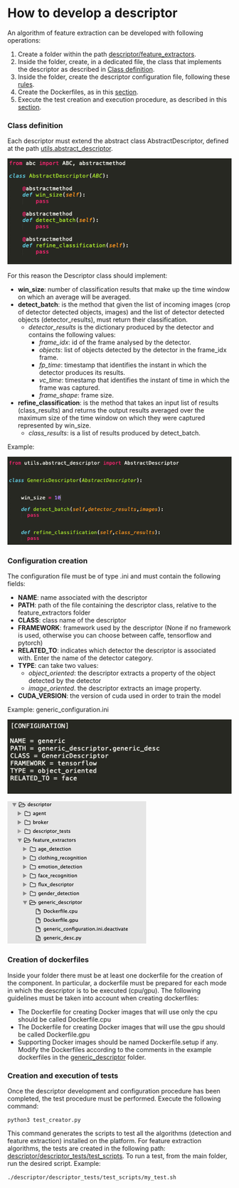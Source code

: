 # How to develop a descriptor

An algorithm of feature extraction can be developed with following operations:


1. Create a folder within the path [descriptor/feature_extractors](../../descriptor/feature_extractors).
2. Inside the folder, create, in a dedicated file, the class that implements the descriptor as described in [Class definition](#Class-definition).
3. Inside the folder, create the descriptor configuration file, following these [rules](#Configuration-creation).
4. Create the Dockerfiles, as in this [section](#Creation-of-dockerfiles).
5. Execute the test creation and execution procedure, as described in this [section](#creation-and-execution-of-tests).

### Class definition
Each descriptor must extend the abstract class AbstractDescriptor, defined at the path [utils.abstract_descriptor](../../utils/abstract_descriptor.py).

![alt text](abstract.png)


For this reason the Descriptor class should implement:
* **win_size**: number of classification results that make up the time window on which an average will be averaged.
* **detect_batch**: is the method that given the list of incoming images (crop of detector detected objects, images) and the list of detector detected objects (detector_results), must return their classification.
  * *detector_results* is the dictionary produced by the detector and contains the following values:
    * *frame_idx*: id of the frame analysed by the detector.
    * *objects*: list of objects detected by the detector in the frame_idx frame.
    * *fp_time*: timestamp that identifies the instant in which the detector produces its results.  
    * *vc_time*: timestamp that identifies the instant of time in which the frame was captured. 
    * *frame_shape*: frame size.
* **refine_classification**: is the method that takes an input list of results (class_results) and returns the output results averaged over the maximum size of the time window on which they were captured represented by win_size.
  * *class_results*: is a list of results produced by detect_batch.

Example:


![alt text](generic_desc.png)

### Configuration creation
The configuration file must be of type .ini and must contain the following fields:

* **NAME**: name associated with the descriptor
* **PATH**: path of the file containing the descriptor class, relative to the feature_extractors folder
* **CLASS**: class name of the descriptor
* **FRAMEWORK**: framework used by the descriptor (None if no framework is used, otherwise you can choose between caffe, tensorflow and pytorch)
* **RELATED_TO**: indicates which detector the descriptor is associated with. Enter the name of the detector category.
* **TYPE**: can take two values: 
  * *object_oriented*: the descriptor extracts a property of the object detected by the detector
  * *image_oriented*. the descriptor extracts an image property.
* **CUDA_VERSION**: the version of cuda used in order to train the model


Example:
generic_configuration.ini

![alt text](configuration.png)


![alt text](struct.png)



### Creation of dockerfiles
Inside your folder there must be at least one dockerfile for the creation of the component. In particular, a dockerfile must be prepared for each mode in which the descriptor is to be executed (cpu/gpu).
The following guidelines must be taken into account when creating dockerfiles:
* The Dockerfile for creating Docker images that will use only the cpu should be called Dockerfile.cpu
* The Dockerfile for creating Docker images that will use the gpu should be called Dockerfile.gpu
* Supporting Docker images should be named Dockerfile.setup if any.
Modify the Dockerfiles according to the comments in the example dockerfiles in the [generic_descriptor](../../descriptor/feature_extractors/generic_descriptor/) folder.

### Creation and execution of tests
Once the descriptor development and configuration procedure has been completed, the test procedure must be performed.
Execute the following command:
```
python3 test_creator.py
```

This command generates the scripts to test all the algorithms (detection and feature extraction) installed on the platform. For feature extraction algorithms, the tests are created in the following path:
[descriptor/descriptor_tests/test_scripts](../../descriptor/descriptor_tests/test_scripts).
To run a test, from the main folder, run the desired script. Example:
```
./descriptor/descriptor_tests/test_scripts/my_test.sh
```

